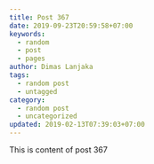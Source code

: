 ```yaml
---
title: Post 367
date: 2019-09-23T20:59:58+07:00
keywords:
  - random
  - post
  - pages
author: Dimas Lanjaka
tags:
  - random post
  - untagged
category:
  - random post
  - uncategorized
updated: 2019-02-13T07:39:03+07:00
---
```

This is content of post 367